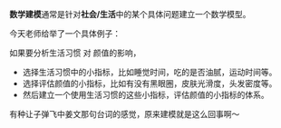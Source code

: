 **数学建模**通常是针对**社会/生活**中的某个具体问题建立一个数学模型。

今天老师给举了一个具体例子：

如果要分析生活习惯 对 颜值的影响，
-	选择生活习惯中的小指标，比如睡觉时间，吃的是否油腻，运动时间等。
-	选择评估颜值的小指标，比如有没有黑眼圈，皮肤光滑度，头发密度等。
-	然后建立一个使用生活习惯的这些小指标，评估颜值的小指标的体系。

有种让子弹飞中姜文那句台词的感觉，原来建模就是这么回事啊～

